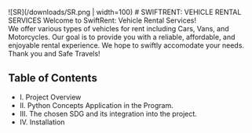 ![SR](/downloads/SR.png | width=100) # SWIFTRENT: VEHICLE RENTAL SERVICES
Welcome to SwiftRent: Vehicle Rental Services!  
We offer various types of vehicles for rent including Cars, Vans, and Motorcycles.
Our goal is to provide you with a reliable, affordable, and enjoyable rental experience. We hope to swiftly accomodate your needs. 
Thank you and Safe Travels!
## Table of Contents
- I. Project Overview
- II. Python Concepts Application in the Program.
- III. The chosen SDG and its integration into the project.
- IV. Installation
